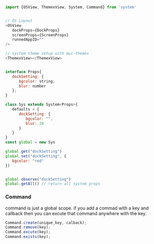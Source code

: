 ```js

import {OSView, ThemexView, System, Command} from 'system'


// OS Layout
<OSView
   dockProps={DockProps}
   screenProps={ScreenProps}
   runnedAppID=""
/>

// system theme setup with mui-themex
<ThemexView></ThemexView>


interface Props{
   dockSetting: {
      bgcolor: string,
      blur: number
   };
}

class Sys extends System<Props>{
   defaults = {
      dockSetting: {
         bgcolor: "",
         blur: 20
      }
   }
}
const global = new Sys

global.get("dockSetting")
global.set("dockSetting", {
   bgcolor: "red"
})


global.observe("dockSetting")
global.getAll() // return all system props
```

### Command

command is just a global scope. if you add a commad with a key and callback then you can excute that command anywhere with the key.

```js
Command.create(unique_key, calback);
Command.remove(key);
Command.excute(key);
Command.exists(key);
```
